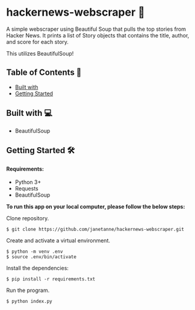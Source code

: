 # hackernews-webscraper 📝
A simple webscraper using Beautiful Soup that pulls the top stories from Hacker News. It prints a list of Story objects that contains the title, author, and score for each story.

This utilizes BeautifulSoup!

## Table of Contents 📑
* [Built with](#built-with)
* [Getting Started](#getting-started)

## <a name="built-with"></a>Built with 💻

* BeautifulSoup

## <a name="getting-started"></a>Getting Started 🛠

#### Requirements:
- Python 3+
- Requests
- BeautifulSoup

__To run this app on your local computer, please follow the below steps:__

Clone repository.
```
$ git clone https://github.com/janetanne/hackernews-webscraper.git
```

Create and activate a virtual environment.
```
$ python -m venv .env
$ source .env/bin/activate
```

Install the dependencies:
```
$ pip install -r requirements.txt
```


Run the program.
```
$ python index.py
```

